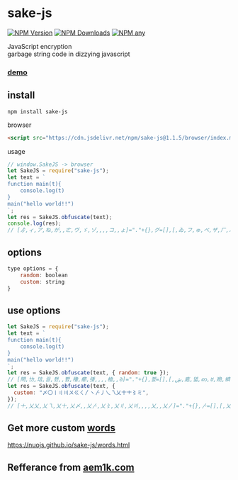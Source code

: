 # sake-js

[![NPM Version][npm-image]][npm-url]
[![NPM Downloads][downloads-image]][downloads-url]
[![NPM any][size-image]][size-url]

[npm-image]: https://img.shields.io/npm/v/sake-js.svg
[npm-url]: https://npmjs.org/package/sake-js
[downloads-image]: https://img.shields.io/npm/dm/sake-js.svg
[downloads-url]: https://npmjs.org/package/sake-js
[size-image]: https://packagephobia.com/badge?p=sake-js
[size-url]: https://packagephobia.com/result?p=sake-js

JavaScript encryption <br>
garbage string code in dizzying javascript

### [demo](https://nuojs.github.io/sake-js/demo.html)

## install

```
npm install sake-js
```

browser

```html
<script src="https://cdn.jsdelivr.net/npm/sake-js@1.1.5/browser/index.min.js"></script>
```

usage

```js
// window.SakeJS -> browser
let SakeJS = require("sake-js");
let text = `
function main(t){
    console.log(t)
}
main("hello world!!") 
`;
let res = SakeJS.obfuscate(text);
console.log(res);
// [ゟ,ィ,ア,ね,が,,ㄮ,ヴ,ゞ,ゾ,,,,コ,,ょ]="."+{},グ=[],[,ゐ,フ,ゅ,ベ,ザ,ㄏ,ぷ,,,ダ,ネ,,,ヌ]=[!!ㄮ]+!ㄮ+ㄮ.ㄮ,[,,,,,,,,,ー,,,,,そ]=ゟ[コ+=ア+ダ+ぷ+ヴ+ゐ+フ+ㄮ+ヴ+ア+ゐ]+グ,[,,,,,,,,カ,,,,,ゎ,ヅ,,ㄞ,,,,,,,ウ,,,,,,,,,て]=[][ベ+ヌ+ㄏ+ㄏ]+グ,ゖ=[ヴ+ア+ー+ヴ+ゐ+ヌ+ダ+そ],[オ,,ま,,を,,ぱ,,わ,,ゆ,,゛,,し,,エ,,や]=[+カ,++カ,++カ,++カ,++カ,++カ,++カ,++カ,++カ,++カ]+グ,ず=グ[コ][コ],ㄦ=ず(ゅ,ゐ+ゅ+ヴ+フ+ゐ+ダ+ゞ+ゅ+ゟ+ヴ+ア+ー+ヴ+ゐ+ヌ+ダ+そ+ゎ+ぱ+゛+ヅ),[ㄆ,ㄍ,タ,と,い]=[ㄦ(+[を+ゆ]),ㄦ(+[ま+し]),ㄦ(+[を+を]),ㄦ(+[を+オ]),ㄦ(+[ぱ+わ])],[こ,,ぐ,,,,え,,,,す]=ず(ゐ+ゅ+ヴ+フ+ゐ+ダ+ゞ+ゅ+ぷ+ㄮ+ザ+ㄆ+ゅ)()((グ+グ)[ヌ+ヴ+ザ+ㄏ+ヌ+ㄮ+ぷ]()),ぽ=ず(ゅ,ゐ+ゅ+ヴ+フ+ゐ+ダ+ゞ+ー+ヴ+ゐ+ヌ+ダ+そ+ゟ+ベ+ゐ+ア+タ+ぐ+ㄍ+ザ+ゐ+ぐ+ア+ネ+ゅ+ゎ+ゅ+ヅ),[ク,ツ,ぶ,ァ,ヮ,ツ,れ,ワ,だ]=[ぽ(+[わ+ぱ]),ぽ(+[わ+わ]),ぽ(+[エ+ま+や+わ]),ぽ(+[ま+オ]),ぽ(+[゛+ま]),ぽ(+[わ+わ]),ぽ(+[ぱ+わ]),ぽ(+[ま+ま+や]),ぽ(+[ぱ+ぱ])],ず(ゅ,ゅ+ウ+ザ+ㄏ+ゎ+ゅ+ウ+ザ+ㄏ+ゎ+ゅ+ヅ+ヅ)([ァ,ベ,フ,ダ,ㄮ,ヴ,ヌ,ア,ダ,ゞ,タ,ザ,ヌ,ダ,ゎ,ヴ,ヅ,ㄞ,ァ,ゞ,ゞ,ゞ,ゞ,ウ,ザ,ゐ,ゞ,ザ,ゞ,ヮ,ゞ,ゆ,ァ,ゞ,ゞ,ゞ,ゞ,ㄮ,ア,ダ,ぷ,ア,ㄏ,ゅ,ゟ,ㄏ,ア,そ,ゎ,ヴ,ツ,ゞ,ザ,ヅ,ァ,て,ァ,タ,ザ,ヌ,ダ,ゎ,れ,ㄍ,ゅ,ㄏ,ㄏ,ア,ゞ,ワ,ア,ゐ,ㄏ,ネ,だ,だ,れ,ヅ,ゞ,ァ][が+ア+ヌ+ダ](ぷ[ぷ+ㄏ+ヌ+ㄮ+ゅ](ま))),ぽ,[ー,ザ,と,ゅ,,ー]+ぽ(ゐ)
```

## options

```js
type options = {
    random: boolean
    custom: string
}
```

## use options

```js
let SakeJS = require("sake-js");
let text = `
function main(t){
    console.log(t)
}
main("hello world!!") 
`;
let res = SakeJS.obfuscate(text, { random: true });
// [閈,㔹,琂,끌,쵔,,뾄,穞,癤,㢻,,,,桖,,ᱶ]="."+{},졠=[],[,ڜ,庬,뎳,ꩱ,ꌂ,䍯,䶓,,,寻,㦉,,,膁]=[!!뾄]+!뾄+뾄.뾄,[,,,,,,,,,ॾ,,,,,賵]=閈[桖+=琂+寻+䶓+穞+ڜ+庬+뾄+穞+琂+ڜ]+졠,[,,,,,,,,瓙,,,,,ዀ,濬,,骶,,,,,,,녓,,,,,,,,,䘜]=[][ꩱ+膁+䍯+䍯]+졠,䞢=[穞+琂+ॾ+穞+ڜ+膁+寻+賵],[粠,,촍,,쌂,,稫,,뮋,,岠,,皆,,ꁽ,,蛌,,䈏]=[+瓙,++瓙,++瓙,++瓙,++瓙,++瓙,++瓙,++瓙,++瓙,++瓙]+졠,α=졠[桖][桖],矾=α(뎳,ڜ+뎳+穞+庬+ڜ+寻+癤+뎳+閈+穞+琂+ॾ+穞+ڜ+膁+寻+賵+ዀ+稫+皆+濬),[鍏,臝,㛒,鷵,罞]=[矾(+[쌂+岠]),矾(+[촍+ꁽ]),矾(+[쌂+쌂]),矾(+[쌂+粠]),矾(+[稫+뮋])],[蹎,,쐦,,,,쌑,,,,濸]=α(ڜ+뎳+穞+庬+ڜ+寻+癤+뎳+䶓+뾄+ꌂ+鍏+뎳)()((졠+졠)[膁+穞+ꌂ+䍯+膁+뾄+䶓]()),䒼=α(뎳,ڜ+뎳+穞+庬+ڜ+寻+癤+ॾ+穞+ڜ+膁+寻+賵+閈+ꩱ+ڜ+琂+㛒+쐦+臝+ꌂ+ڜ+쐦+琂+㦉+뎳+ዀ+뎳+濬),[첓,聫,텵,Ⴖ,崙,聫,닞,批,ｔ]=[䒼(+[뮋+稫]),䒼(+[뮋+뮋]),䒼(+[蛌+촍+䈏+뮋]),䒼(+[촍+粠]),䒼(+[皆+촍]),䒼(+[뮋+뮋]),䒼(+[稫+뮋]),䒼(+[촍+촍+䈏]),䒼(+[稫+稫])],α(뎳,뎳+녓+ꌂ+䍯+ዀ+뎳+녓+ꌂ+䍯+ዀ+뎳+濬+濬)([Ⴖ,ꩱ,庬,寻,뾄,穞,膁,琂,寻,癤,㛒,ꌂ,膁,寻,ዀ,穞,濬,骶,Ⴖ,癤,癤,癤,癤,녓,ꌂ,ڜ,癤,ꌂ,癤,崙,癤,岠,Ⴖ,癤,癤,癤,癤,뾄,琂,寻,䶓,琂,䍯,뎳,閈,䍯,琂,賵,ዀ,穞,聫,癤,ꌂ,濬,Ⴖ,䘜,Ⴖ,㛒,ꌂ,膁,寻,ዀ,닞,臝,뎳,䍯,䍯,琂,癤,批,琂,ڜ,䍯,㦉,ｔ,ｔ,닞,濬,癤,Ⴖ][쵔+琂+膁+寻](䶓[䶓+䍯+膁+뾄+뎳](촍))),䒼,[ॾ,ꌂ,鷵,뎳,,ॾ]+䒼(ڜ)
let res = SakeJS.obfuscate(text, {
  custom: "〆〇〡〢〣〤ㄍㄑ〳ヽ〴丿乀乁乂〸ㆺ〻ミ",
});
// [ㆺ,乂乂,乂乁,乂〸,乂〆,,乂〴,乂〻,乂〢,乂〣,,,,乂,,乂〳]="."+{},〴=[],[,乂ヽ,乂ㄍ,乂〡,乂〤,乂〇,乂ミ,乂丿,,,乂ㄑ,乂乀,,,乂ㆺ]=[!!乂〴]+!乂〴+乂〴.乂〴,[,,,,,,,,,乁乂,,,,,乁乁]=ㆺ[乂+=乂乁+乂ㄑ+乂丿+乂〻+乂ヽ+乂ㄍ+乂〴+乂〻+乂乁+乂ヽ]+〴,[,,,,,,,,〢,,,,,乁〡,乁〴,,乁〸,,,,,,,乁ミ,,,,,,,,,乁〆]=[][乂〤+乂ㆺ+乂ミ+乂ミ]+〴,〆=[乂〻+乂乁+乁乂+乂〻+乂ヽ+乂ㆺ+乂ㄑ+乁乁],[〣,,〳,,ヽ,,ㄍ,,〤,,〇,,ミ,,丿,,ㄑ,,乀]=[+〢,++〢,++〢,++〢,++〢,++〢,++〢,++〢,++〢,++〢]+〴,乁=〴[乂][乂],〸=乁(乂〡,乂ヽ+乂〡+乂〻+乂ㄍ+乂ヽ+乂ㄑ+乂〢+乂〡+ㆺ+乂〻+乂乁+乁乂+乂〻+乂ヽ+乂ㆺ+乂ㄑ+乁乁+乁〡+ㄍ+ミ+乁〴),[乁〳,乁丿,乁ヽ,乁ㄍ,乁〣]=[〸(+[ヽ+〇]),〸(+[〳+丿]),〸(+[ヽ+ヽ]),〸(+[ヽ+〣]),〸(+[ㄍ+〤])],[乁〻,,乁〇,,,,乁〢,,,,乁〤]=乁(乂ヽ+乂〡+乂〻+乂ㄍ+乂ヽ+乂ㄑ+乂〢+乂〡+乂丿+乂〴+乂〇+乁〳+乂〡)()((〴+〴)[乂ㆺ+乂〻+乂〇+乂ミ+乂ㆺ+乂〴+乂丿]()),〻=乁(乂〡,乂ヽ+乂〡+乂〻+乂ㄍ+乂ヽ+乂ㄑ+乂〢+乁乂+乂〻+乂ヽ+乂ㆺ+乂ㄑ+乁乁+ㆺ+乂〤+乂ヽ+乂乁+乁ヽ+乁〇+乁丿+乂〇+乂ヽ+乁〇+乂乁+乂乀+乂〡+乁〡+乂〡+乁〴),[乁ㄑ,乁乀,乁ㆺ,〸乂,〸乁,乁乀,〸〆,〸〡,〸〴]=[〻(+[〤+ㄍ]),〻(+[〤+〤]),〻(+[ㄑ+〳+乀+〤]),〻(+[〳+〣]),〻(+[ミ+〳]),〻(+[〤+〤]),〻(+[ㄍ+〤]),〻(+[〳+〳+乀]),〻(+[ㄍ+ㄍ])],乁(乂〡,乂〡+乁ミ+乂〇+乂ミ+乁〡+乂〡+乁ミ+乂〇+乂ミ+乁〡+乂〡+乁〴+乁〴)([〸乂,乂〤,乂ㄍ,乂ㄑ,乂〴,乂〻,乂ㆺ,乂乁,乂ㄑ,乂〢,乁ヽ,乂〇,乂ㆺ,乂ㄑ,乁〡,乂〻,乁〴,乁〸,〸乂,乂〢,乂〢,乂〢,乂〢,乁ミ,乂〇,乂ヽ,乂〢,乂〇,乂〢,〸乁,乂〢,〇,〸乂,乂〢,乂〢,乂〢,乂〢,乂〴,乂乁,乂ㄑ,乂丿,乂乁,乂ミ,乂〡,ㆺ,乂ミ,乂乁,乁乁,乁〡,乂〻,乁乀,乂〢,乂〇,乁〴,〸乂,乁〆,〸乂,乁ヽ,乂〇,乂ㆺ,乂ㄑ,乁〡,〸〆,乁丿,乂〡,乂ミ,乂ミ,乂乁,乂〢,〸〡,乂乁,乂ヽ,乂ミ,乂乀,〸〴,〸〴,〸〆,乁〴,乂〢,〸乂][乂〆+乂乁+乂ㆺ+乂ㄑ](乂丿[乂丿+乂ミ+乂ㆺ+乂〴+乂〡](〳))),〻,[乁乂,乂〇,乁ㄍ,乂〡,,乁乂]+〻(乂ヽ)
```

## Get more custom [words](https://nuojs.github.io/sake-js/words.html)

https://nuojs.github.io/sake-js/words.html

## Refferance from [aem1k.com](http://aem1k.com/)

